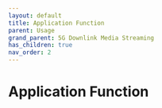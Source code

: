 ```yaml
---
layout: default
title: Application Function
parent: Usage
grand_parent: 5G Downlink Media Streaming
has_children: true
nav_order: 2
---
```


# Application Function

